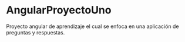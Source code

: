 # AngularProyectoUno
Proyecto angular de aprendizaje el cual se enfoca en una aplicación de preguntas y respuestas.
